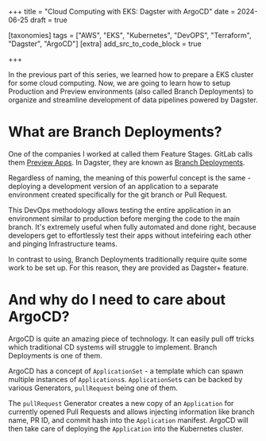 +++
title = "Cloud Computing with EKS: Dagster with ArgoCD"
date = 2024-06-25
draft = true

[taxonomies]
tags = ["AWS", "EKS", "Kubernetes", "DevOPS", "Terraform", "Dagster", "ArgoCD"]
[extra]
add_src_to_code_block = true

+++

In the previous part of this series, we learned how to prepare a EKS cluster for some cloud computing. Now, we are going to learn how to setup Production and Preview environments (also called Branch Deployments) to organize and streamline development of data pipelines powered by Dagster.

# What are Branch Deployments?

One of the companies I worked at called them Feature Stages. GitLab calls them [Preview Apps](https://docs.gitlab.com/ee/ci/review_apps/). In Dagster, they are known as [Branch Deployments](https://docs.dagster.io/dagster-plus/managing-deployments/branch-deployments).

Regardless of naming, the meaning of this powerful concept is the same - deploying a development version of an application to a separate environment created specifically for the git branch or Pull Request.

This DevOps methodology allows testing the entire application in an environment similar to production before merging the code to the main branch. It's extremely useful when fully automated and done right, because developers get to effortlessly test their apps without intefeiring each other and pinging Infrastructure teams.

In contrast to using, Branch Deployments traditionally require quite some work to be set up. For this reason, they are provided as Dagster+ feature.

# And why do I need to care about ArgoCD?

ArgoCD is quite an amazing piece of technology. It can easily pull off tricks which traditional CD systems will struggle to implement. Branch Deployments is one of them.

ArgoCD has a concept of `ApplicationSet` - a template which can spawn multiple instances of `Applications`s. `ApplicationSet`s can be backed by various Generators, `pullRequest` being one of them.

The `pullRequest` Generator creates a new copy of an `Application` for currently opened Pull Requests and allows injecting information like branch name, PR ID, and commit hash into the `Application` manifest. ArgoCD will then take care of deploying the `Application` into the Kubernetes cluster.
